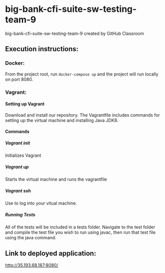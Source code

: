 # big-bank-cfi-suite-sw-testing-team-9
big-bank-cfi-suite-sw-testing-team-9 created by GitHub Classroom

## Execution instructions:
### Docker:

From the project root, run `docker-compose up` and the project will run locally on port 8080.

### Vagrant:  
#### Setting up Vagrant 
Download and install our repository. The Vagrantfile includes commands for setting up the 
virtual machine and installing Java JDK8.
#### Commands
##### Vagrant init
Initializes Vagrant
##### Vagrant up
Starts the virtual machine and runs the vagrantfile
##### Vagrant ssh 
Use to log into your vitual machine.

##### Running Tests
All of the tests will be included in a tests folder. Navigate to the test folder and compile the test file you wish to run using javac, then run that test file using the java command. 

## Link to deployed application:
http://35.193.68.187:8080/


